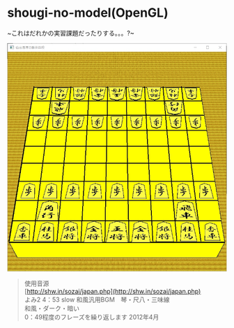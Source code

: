 # shougi-no-model(OpenGL)

~これはだれかの実習課題だったりする。。。?~

![実行例](img/rapture_20180912032643.jpg)

> 使用音源  
> [http://shw.in/sozai/japan.php](http://shw.in/sozai/japan.php)  
> よみ2 
> 4：53	slow 和風汎用BGM　琴・尺八・三味線  
> 和風・ダーク・暗い  
> 0：49程度のフレーズを繰り返します	2012年4月  